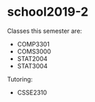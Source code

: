 # school2019-2

Classes this semester are:
* COMP3301
* COMS3000
* STAT2004
* STAT3004

Tutoring:
* CSSE2310
